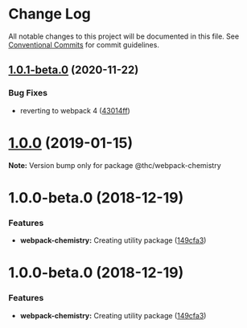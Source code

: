 # Change Log

All notable changes to this project will be documented in this file.
See [Conventional Commits](https://conventionalcommits.org) for commit guidelines.

## [1.0.1-beta.0](https://github.com/thc-tools/webpack-laboratory/compare/@thc/webpack-chemistry@1.0.0...@thc/webpack-chemistry@1.0.1-beta.0) (2020-11-22)


### Bug Fixes

* reverting to webpack 4 ([43014ff](https://github.com/thc-tools/webpack-laboratory/commit/43014ff414974067a60abf7733fff2444f244dc5))





# [1.0.0](https://github.com/thc-tools/webpack-laboratory/compare/@thc/webpack-chemistry@1.0.0-beta.0...@thc/webpack-chemistry@1.0.0) (2019-01-15)

**Note:** Version bump only for package @thc/webpack-chemistry






# 1.0.0-beta.0 (2018-12-19)


### Features

* **webpack-chemistry:** Creating utility package ([149cfa3](https://github.com/thc-tools/webpack-laboratory/commit/149cfa3))





# 1.0.0-beta.0 (2018-12-19)


### Features

* **webpack-chemistry:** Creating utility package ([149cfa3](https://github.com/thc-tools/webpack-laboratory/commit/149cfa3))
